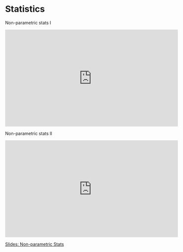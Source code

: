 # Statistics

Non-parametric stats I

<iframe width="560" height="315" src="https://www.youtube.com/embed/IPZMxkhaKRE" title="YouTube video player" frameborder="0" allow="accelerometer; autoplay; clipboard-write; encrypted-media; gyroscope; picture-in-picture; web-share" allowfullscreen></iframe>

<br>

Non-parametric stats II

<iframe width="560" height="315" src="https://www.youtube.com/embed/1GuDH3a3UOU" title="YouTube video player" frameborder="0" allow="accelerometer; autoplay; clipboard-write; encrypted-media; gyroscope; picture-in-picture; web-share" allowfullscreen></iframe>

[Slides: Non-parametric Stats](https://drive.google.com/file/d/1BW2yq_T_rL-SSwFRlC2GuDcP8m7KRWgC/view?usp=drive_link)

